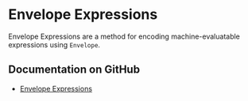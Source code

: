 # Envelope Expressions

Envelope Expressions are a method for encoding machine-evaluatable expressions using ``Envelope``.

## Documentation on GitHub

- [Envelope Expressions](https://github.com/BlockchainCommons/Gordian/blob/master/Envelope/Expressions.md)
